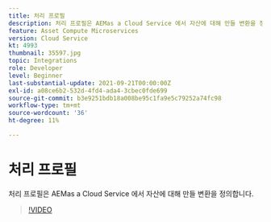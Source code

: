 ```yaml
---
title: 처리 프로필
description: 처리 프로필은 AEMas a Cloud Service 에서 자산에 대해 만들 변환을 정의합니다.
feature: Asset Compute Microservices
version: Cloud Service
kt: 4993
thumbnail: 35597.jpg
topic: Integrations
role: Developer
level: Beginner
last-substantial-update: 2021-09-21T00:00:00Z
exl-id: a08ce6b2-532d-4fd4-ada4-3cbec0fde699
source-git-commit: b3e9251bdb18a008be95c1fa9e5c79252a74fc98
workflow-type: tm+mt
source-wordcount: '36'
ht-degree: 11%

---
```


# 처리 프로필

처리 프로필은 AEMas a Cloud Service 에서 자산에 대해 만들 변환을 정의합니다.

>[!VIDEO](https://video.tv.adobe.com/v/35597?quality=12&learn=on)
